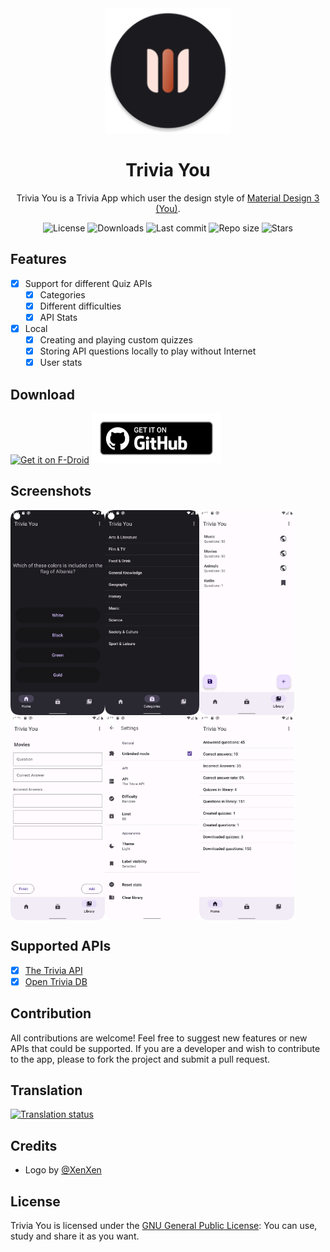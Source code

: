<div align="center">
  <img width="200" height="200"src="app/src/main/res/mipmap-xxxhdpi/ic_launcher_round.png">
  <h1>Trivia You</h1>
  <p>Trivia You is a Trivia App which user the design style of <a href="https://m3.material.io/">Material Design 3 (You)</a>.</p>
  <div align="center">
    <img alt="License" src="https://img.shields.io/github/license/Bnyro/TriviaYou?color=c3e7ff&style=flat-square">
    <img alt="Downloads" src="https://img.shields.io/github/downloads/Bnyro/TriviaYou/total.svg?color=c3e7ff&style=flat-square">
    <img alt="Last commit" src="https://img.shields.io/github/last-commit/Bnyro/TriviaYou?color=c3e7ff&style=flat-square">
    <img alt="Repo size" src="https://img.shields.io/github/repo-size/Bnyro/TriviaYou?color=c3e7ff&style=flat-square">
    <img alt="Stars" src="https://img.shields.io/github/stars/Bnyro/TriviaYou?color=c3e7ff&style=flat-square">
    <br>
</div>
</div>

## Features

- [x] Support for different Quiz APIs
    - [x] Categories
    - [x] Different difficulties
    - [x] API Stats
      
- [x] Local
    - [x] Creating and playing custom quizzes
    - [x] Storing API questions locally to play without Internet
    - [x] User stats

## Download
[<img src="https://fdroid.gitlab.io/artwork/badge/get-it-on.png" alt="Get it on F-Droid" height="80">](https://f-droid.org/packages/com.bnyro.trivia/)
[<img src="ghbadge.png" alt="Get it on GitHub" height="80">](https://github.com/bnyro/triviayou/releases)

## Screenshots

<div style="display: flex;">
<img src="fastlane/metadata/android/en-US/images/phoneScreenshots/quiz.png" width=30%>
<img src="fastlane/metadata/android/en-US/images/phoneScreenshots/categories.png" width=30%>
<img src="fastlane/metadata/android/en-US/images/phoneScreenshots/library.png" width=30%>
</div>
<div style="display: flex;">
<img src="fastlane/metadata/android/en-US/images/phoneScreenshots/create.png" width=30%>
<img src="fastlane/metadata/android/en-US/images/phoneScreenshots/settings.png" width=30%>
<img src="fastlane/metadata/android/en-US/images/phoneScreenshots/stats.png" width=30%>
</div>

## Supported APIs

- [x] [The Trivia API](https://the-trivia-api.com/)
- [x] [Open Trivia DB](https://opentdb.com/)

## Contribution

All contributions are welcome!
Feel free to suggest new features or new APIs that could be supported.
If you are a developer and wish to contribute to the app, please to fork the project and submit a pull request.

## Translation

<a href="https://hosted.weblate.org/projects/trivia-you/#languages">
<img src="https://hosted.weblate.org/widgets/trivia-you/-/287x66-grey.png" alt="Translation status" />
</a>

## Credits
- Logo by [@XenXen](https://github.com/XelXen)

## License

Trivia You is licensed under the [GNU General Public License](https://www.gnu.org/licenses/gpl.html): You can use, study and share it as you want.
